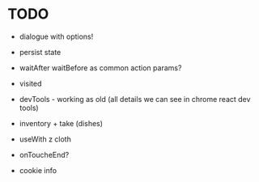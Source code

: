 # TODO

- dialogue with options!
- persist state
- waitAfter waitBefore as common action params?
- visited
- devTools - working as old (all details we can see in chrome react dev tools)
- inventory + take (dishes)
- useWith z cloth



- onToucheEnd?
- cookie info

